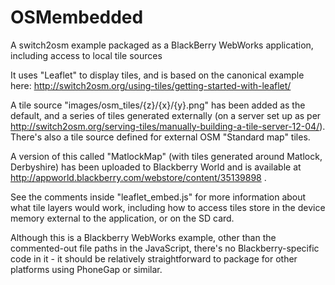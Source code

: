 OSMembedded
===========

A switch2osm example packaged as a BlackBerry WebWorks application, including access to local tile sources

It uses "Leaflet" to display tiles, and is based on the canonical example here:
http://switch2osm.org/using-tiles/getting-started-with-leaflet/

A tile source "images/osm_tiles/{z}/{x}/{y}.png" has been added as the default, and a series of tiles generated externally (on a server set up as per http://switch2osm.org/serving-tiles/manually-building-a-tile-server-12-04/).  There's also a tile source defined for external OSM "Standard map" tiles.  

A version of this called "MatlockMap" (with tiles generated around Matlock, Derbyshire) has been uploaded to Blackberry World and is available at http://appworld.blackberry.com/webstore/content/35139898 .

See the comments inside "leaflet_embed.js" for more information about what tile layers would work, including how to access tiles store in the device memory external to the application, or on the SD card.

Although this is a Blackberry WebWorks example, other than the commented-out file paths in the JavaScript, there's no Blackberry-specific code in it - it should be relatively straightforward to package for other platforms using PhoneGap or similar.


